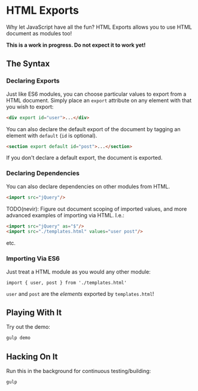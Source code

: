 # HTML Exports

Why let JavaScript have all the fun? HTML Exports allows you to use HTML 
document as modules too!

**This is a work in progress. Do not expect it to work yet!**


## The Syntax

### Declaring Exports

Just like ES6 modules, you can choose particular values to export from a HTML 
document. Simply place an `export` attribute on any element with that you wish
to export:

```html
<div export id="user">...</div>
```

You can also declare the default export of the document by tagging an element
with `default` (`id` is optional).

```html
<section export default id="post">...</section>
```

If you don't declare a default export, the document is exported.


### Declaring Dependencies

You can also declare dependencies on other modules from HTML.

```html
<import src="jQuery"/>
```

TODO(nevir): Figure out document scoping of imported values, and more advanced
examples of importing via HTML. I.e.:

```html
<import src="jQuery" as="$"/>
<import src="./templates.html" values="user post"/>
```

etc.


### Importing Via ES6 

Just treat a HTML module as you would any other module:

```
import { user, post } from './templates.html'
```

`user` and `post` are the _elements_ exported by `templates.html`!


## Playing With It

Try out the demo:

```sh
gulp demo
```


## Hacking On It

Run this in the background for continuous testing/building:

```sh
gulp
```
